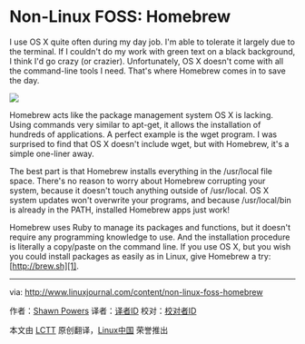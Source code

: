Non-Linux FOSS: Homebrew
================================================================================
I use OS X quite often during my day job. I'm able to tolerate it largely due to the terminal. If I couldn't do my work with green text on a black background, I think I'd go crazy (or crazier). Unfortunately, OS X doesn't come with all the command-line tools I need. That's where Homebrew comes in to save the day. 

![](http://www.linuxjournal.com/files/linuxjournal.com/ufiles/imagecache/large-550px-centered/u1002061/11811fossf1.png)

Homebrew acts like the package management system OS X is lacking. Using commands very similar to apt-get, it allows the installation of hundreds of applications. A perfect example is the wget program. I was surprised to find that OS X doesn't include wget, but with Homebrew, it's a simple one-liner away.

The best part is that Homebrew installs everything in the /usr/local file space. There's no reason to worry about Homebrew corrupting your system, because it doesn't touch anything outside of /usr/local. OS X system updates won't overwrite your programs, and because /usr/local/bin is already in the PATH, installed Homebrew apps just work!

Homebrew uses Ruby to manage its packages and functions, but it doesn't require any programming knowledge to use. And the installation procedure is literally a copy/paste on the command line. If you use OS X, but you wish you could install packages as easily as in Linux, give Homebrew a try: [http://brew.sh][1]. 

--------------------------------------------------------------------------------

via: http://www.linuxjournal.com/content/non-linux-foss-homebrew

作者：[Shawn Powers][a]
译者：[译者ID](https://github.com/译者ID)
校对：[校对者ID](https://github.com/校对者ID)

本文由 [LCTT](https://github.com/LCTT/TranslateProject) 原创翻译，[Linux中国](http://linux.cn/) 荣誉推出

[a]:http://www.linuxjournal.com/users/shawn-powers
[1]:http://brew.sh/